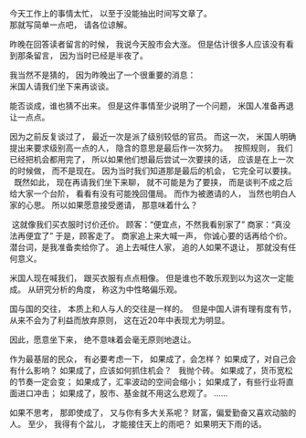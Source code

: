 今天工作上的事情太忙，
以至于没能抽出时间写文章了。  
那就写简单一点吧，
请各位谅解。
  
昨晚在回答读者留言的时候，
我说今天股市会大涨。
但是估计很多人应该没有看到那条留言，
因为当时已经是半夜了。
  
我当然不是猜的，
因为昨晚出了一个很重要的消息：  
米国人请我们坐下来再谈谈。
  
能否谈成，谁也猜不出来。
但是这件事情至少说明了一个问题，
米国人准备再退让一点点。
  
因为之前反复谈过了，
最近一次是派了级别较低的官员。
而这一次，
米国人明确提出来要求级别高一点的人，
隐含的意思是最后作一次努力。
 
按照规则，
我们已经把机会都用完了，
所以如果他们想最后尝试一次要挟的话，
应该是在上一次的时候做，
而不是现在。
因为当时我们知道那是最后的机会，
它完全可以要挟。
 
既然如此，
现在再请我们坐下来聊，
就不可能是为了要挟，
而是谈判不成之后给大家一个台阶，
看看有没有可能挽回僵局。
而作为被邀请的人，
当然也明白人家的心思。
所以如果愿意接受邀请，
那意味着什么？
  
 这就像我们买衣服时讨价还价。
顾客：“便宜点，不然我看别家了”
商家：“真没法再便宜了”
于是，顾客走了。
商家追上来大喊一声，
你诚心要的话再给个价。
潜台词，是我准备卖给你了。
追上去喊住人家，
追的人如果不退让，
那就没有任何意义。
  
米国人现在喊我们，
跟买衣服有点点相像。
但是谁也不敢乐观到以为这次一定能成。
从研究分析的角度，
称这为中性略偏乐观。
  
国与国的交往，
本质上和人与人的交往是一样的。
 但是中国人讲有理有度有节，
从来不会为了利益而放弃原则，
这在近20年中表现尤为明显。
  
因此，愿意坐下来，
绝不意味着会毫无原则地退让。
  
作为最基层的民众，
有必要考虑一下，
如果成了，会怎样？
如果成了，对自己会有什么影响？
如果成了，应该如何抓住机会？
 
我抛个砖。
如果成了，货币宽松的节奏一定会变；
如果成了，汇率波动的空间会缩小；
如果成了，有些行业将直面进口冲击；
如果成了，股市、基金就不用这么悲观了。
......
  
如果不思考，
那即使成了，
又与你有多大关系呢？
财富，偏爱勤奋又喜欢动脑的人。
至少，
我得有个盆儿，
才能接住天上的雨吧？
如果明天下雨的话。